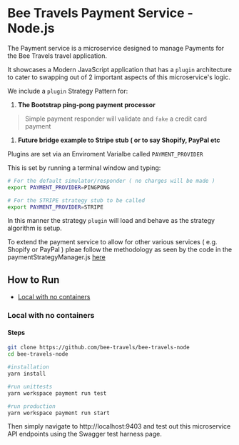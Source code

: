 # Bee Travels Payment Service - Node.js

The Payment service is a microservice designed to manage Payments for the Bee Travels travel application.  

It showcases a Modern JavaScript application that has a `plugin` architecture to cater to swapping out of 2 important aspects of this microservice's logic.

We include a `plugin` Strategy Pattern for:
1. **The Bootstrap ping-pong payment processor**
> Simple payment responder will validate and `fake` a credit card payment

1. **Future bridge example to Stripe stub ( or to say Shopify, PayPal etc**
 
 Plugins are set via an Enviroment Varialbe  called `PAYMENT_PROVIDER`

 This is set by running a terminal window and typing:

 ```sh
# For the default simulator/responder ( no charges will be made )
 export PAYMENT_PROVIDER=PINGPONG

 # For the STRIPE strategy stub to be called
 export PAYMENT_PROVIDER=STRIPE

 ```

 In this manner the strategy `plugin` will load and behave as the strategy algorithm is setup.

 To extend the payment service to allow for other various services ( e.g. Shopify or PayPal )
pleae follow the methodology as seen by the code in the paymentStrategyManager.js [here](https://github.com/bee-travels/bee-travels-node/blob/really-the-payment-service/services/payment/src/strategies/paymentStrategyManager.js#L5-L23)






## How to Run

* [Local with no containers](#local-with-no-containers)

### Local with no containers



#### Steps

```sh
git clone https://github.com/bee-travels/bee-travels-node
cd bee-travels-node

#installation
yarn install

#run unittests
yarn workspace payment run test

#run production
yarn workspace payment run start

```

Then simply navigate to
http://localhost:9403 and test out this microservice API endpoints using the Swagger test harness page.

